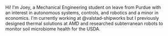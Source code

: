 Hi! I'm Joey, a Mechanical Engineering student on leave from Purdue with an interest in autonomous systems, controls, and robotics and a minor in economics. I'm currently working at @valstad-shipworks but I previously designed thermal solutions at AMD and researched subterranean robots to monitor soil microbiome health for the USDA.
